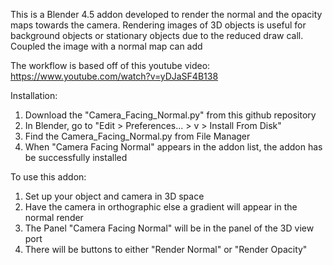 This is a Blender 4.5 addon developed to render the normal and the opacity maps towards the camera.
Rendering images of 3D objects is useful for background objects or stationary objects due to the reduced draw call.
Coupled the image with a normal map can add 

The workflow is based off of this youtube video:
https://www.youtube.com/watch?v=yDJaSF4B138

Installation:

1. Download the "Camera_Facing_Normal.py" from this github repository
2. In Blender, go to "Edit > Preferences... > v > Install From Disk"
3. Find the Camera_Facing_Normal.py from File Manager
4. When "Camera Facing Normal" appears in the addon list, the addon has be successfully installed

To use this addon:

1. Set up your object and camera in 3D space
2. Have the camera in orthographic else a gradient will appear in the normal render
3. The Panel "Camera Facing Normal" will be in the panel of the 3D view port
4. There will be buttons to either "Render Normal" or "Render Opacity"